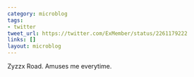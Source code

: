 ```yaml
---
category: microblog
tags:
- twitter
tweet_url: https://twitter.com/ExMember/status/2261179222
links: []
layout: microblog
---
```

Zyzzx Road. Amuses me everytime.
